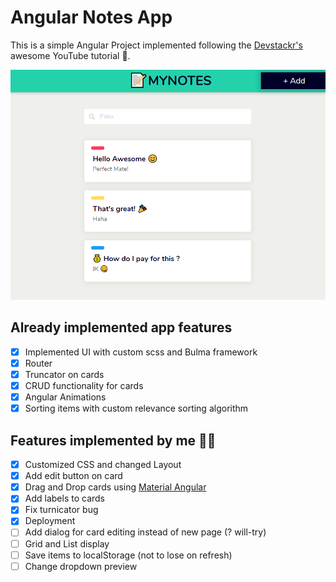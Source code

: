 # Angular Notes App

This is a simple Angular Project implemented following the [Devstackr's](https://www.youtube.com/watch?v=dlXEeOk-MrI) awesome YouTube tutorial 🎉.

![Screen Shot](https://github.com/ionpetro/notes-app/blob/master/src/assets/ss.png?raw=true)

## Already implemented app features

- [x] Implemented UI with custom scss and Bulma framework
- [x] Router
- [x] Truncator on cards
- [x] CRUD functionality for cards
- [x] Angular Animations
- [x] Sorting items with custom relevance sorting algorithm

## Features implemented by me 🙋‍♂️

- [x] Customized CSS and changed Layout
- [x] Add edit button on card
- [x] Drag and Drop cards using [Material Angular](https://material.angular.io/)
- [x] Add labels to cards
- [x] Fix turnicator bug
- [x] Deployment
- [ ] Add dialog for card editing instead of new page (? will-try)
- [ ] Grid and List display
- [ ] Save items to localStorage (not to lose on refresh)
- [ ] Change dropdown preview 
